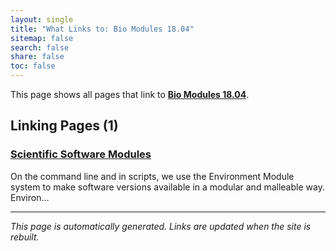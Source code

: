 ```yaml
---
layout: single
title: "What Links to: Bio Modules 18.04"
sitemap: false
search: false
share: false
toc: false
---
```


This page shows all pages that link to **[Bio Modules 18.04](/scicomputing/bio-modules-18.04/)**.

## Linking Pages (1)

### [Scientific Software Modules](/scicomputing/compute_scientificSoftware/)

On the command line and in scripts, we use the Environment Module system to make software versions available in a modular and malleable way. Environ...

---


*This page is automatically generated. Links are updated when the site is rebuilt.*
